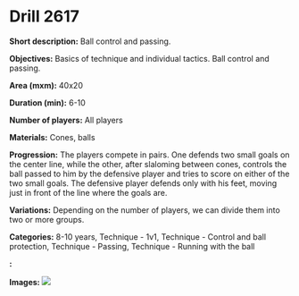 # Drill 2617

**Short description:**
Ball control and passing.

**Objectives:**
Basics of technique and individual tactics. Ball control and passing.

**Area (mxm):**
40x20

**Duration (min):**
6-10

**Number of players:**
All players

**Materials:**
Cones, balls

**Progression:**
The players compete in pairs. One defends two small goals on the center line, while the other, after slaloming between cones, controls the ball passed to him by the defensive player and tries to score on either of the two small goals. The defensive player defends only with his feet, moving just in front of the line where the goals are.

**Variations:**
Depending on the number of players, we can divide them into two or more groups.

**Categories:**
8-10 years, Technique - 1v1, Technique - Control and ball protection, Technique - Passing, Technique - Running with the ball

**:**


**Images:**
![](https://www.coachingfutsal.com/\images\d7fe080d-e26d-42fb-9312-100b68d07cbc_212.png)

